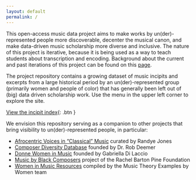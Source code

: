 ```yaml
---
layout: default
permalink: /
---
```


This open-access music data project aims to make works by un(der)-represented people more discoverable, decenter the musical canon, and make data-driven music scholarship more diverse and inclusive. The nature of this project is iterative, because it is being used as a way to teach students about transcription and encoding. Background about the current and past iterations of this project can be found on this [page](https://rebalancing-music-canon.com/about/).

The project repository contains a growing dataset of music incipits and excerpts from a large historical period by an un(der)-represented group (primarily women and people of color) that has generally been left out of (big) data driven scholarship work. Use the menu in the upper left corner to explore the site.

[View the incipit index](https://rebalancing-music-canon.com/_pages/incipit-index/){: .btn }

We envision this repository serving as a companion to other projects that bring visibility to un(der)-represented people, in particular:

- <a href="http://afrovoices.com/collections/" target="_blank">Afrocentric Voices in “Classical” Music</a> curated by Randye Jones
- <a href="https://composerdiversity.com" target="_blank">Composer Diversity Database</a> founded by Dr. Rob Deemer
- <a href="https://donne-uk.org/" target="_blank">Donne Women in Music</a> founded by Gabriella Di Laccio
- <a href="https://www.musicbyblackcomposers.org/" target="_blank">Music by Black Composers</a> project of the Rachel Barton Pine Foundation
- <a href="https://www.musicbywomen.org/resources/resource-links/" target="_blank">Women in Music Resources</a> compiled by the Music Theory Examples by Women team
